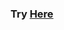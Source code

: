 
### Try [Here]([https://davimdolabella.github.io/GringoBarbearia/](https://davimdolabella.github.io/JRBarber/))
